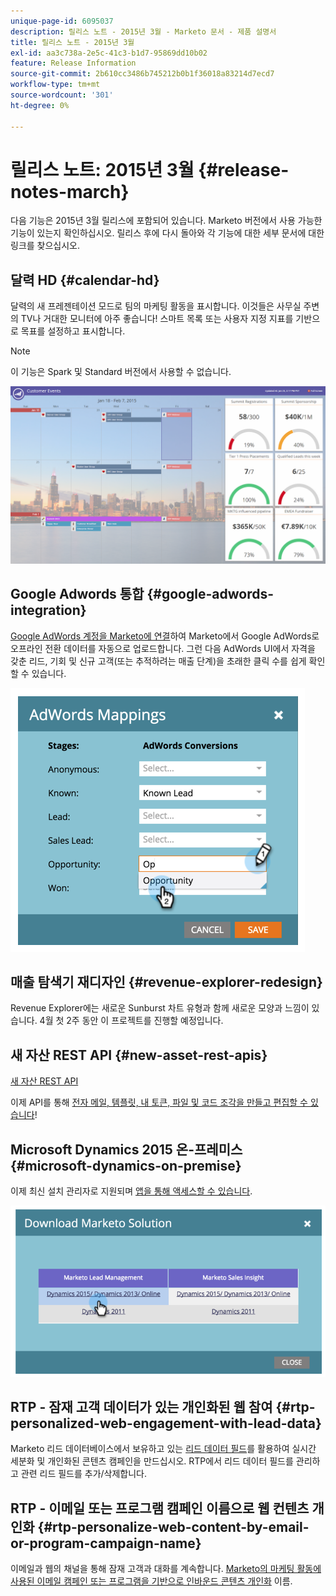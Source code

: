 ```yaml
---
unique-page-id: 6095037
description: 릴리스 노트 - 2015년 3월 - Marketo 문서 - 제품 설명서
title: 릴리스 노트 - 2015년 3월
exl-id: aa3c738a-2e5c-41c3-b1d7-95869dd10b02
feature: Release Information
source-git-commit: 2b610cc3486b745212b0b1f36018a83214d7ecd7
workflow-type: tm+mt
source-wordcount: '301'
ht-degree: 0%

---
```


# 릴리스 노트: 2015년 3월 {#release-notes-march}

다음 기능은 2015년 3월 릴리스에 포함되어 있습니다. Marketo 버전에서 사용 가능한 기능이 있는지 확인하십시오. 릴리스 후에 다시 돌아와 각 기능에 대한 세부 문서에 대한 링크를 찾으십시오.

## 달력 HD {#calendar-hd}

달력의 새 프레젠테이션 모드로 팀의 마케팅 활동을 표시합니다. 이것들은 사무실 주변의 TV나 거대한 모니터에 아주 좋습니다! 스마트 목록 또는 사용자 지정 지표를 기반으로 목표를 설정하고 표시합니다.

>[!NOTE]
>
>이 기능은 Spark 및 Standard 버전에서 사용할 수 없습니다.

![](assets/image2015-3-23-11-3a39-3a15.png)

## Google Adwords 통합 {#google-adwords-integration}

[Google AdWords 계정을 Marketo에 연결](/help/marketo/product-docs/administration/additional-integrations/add-google-adwords-as-a-launchpoint-service.md)하여 Marketo에서 Google AdWords로 오프라인 전환 데이터를 자동으로 업로드합니다. 그런 다음 AdWords UI에서 자격을 갖춘 리드, 기회 및 신규 고객(또는 추적하려는 매출 단계)을 초래한 클릭 수를 쉽게 확인할 수 있습니다.

![](assets/image2015-3-23-11-3a50-3a55.png)

## 매출 탐색기 재디자인 {#revenue-explorer-redesign}

Revenue Explorer에는 새로운 Sunburst 차트 유형과 함께 새로운 모양과 느낌이 있습니다. 4월 첫 2주 동안 이 프로젝트를 진행할 예정입니다.

## 새 자산 REST API {#new-asset-rest-apis}

[새 자산 REST API](https://experienceleague.adobe.com/en/docs/marketo-developer/marketo/rest/assets/assets)

이제 API를 통해 [전자 메일, 템플릿, 내 토큰, 파일 및 코드 조각을 만들고 편집할 수 있습니다](https://developer.adobe.com/marketo-apis/api/asset/)!

## Microsoft Dynamics 2015 온-프레미스 {#microsoft-dynamics-on-premise}

이제 최신 설치 관리자로 지원되며 [앱을 통해 액세스할 수 있습니다](/help/marketo/product-docs/crm-sync/microsoft-dynamics-sync/sync-setup/update-the-marketo-solution-for-microsoft-dynamics.md).

![](assets/image2015-3-23-11-3a47-3a16.png)

## RTP - 잠재 고객 데이터가 있는 개인화된 웹 참여 {#rtp-personalized-web-engagement-with-lead-data}

Marketo 리드 데이터베이스에서 보유하고 있는 [리드 데이터 필드](/help/marketo/product-docs/web-personalization/using-web-segments/manage-person-data.md)를 활용하여 실시간 세분화 및 개인화된 콘텐츠 캠페인을 만드십시오. RTP에서 리드 데이터 필드를 관리하고 관련 리드 필드를 추가/삭제합니다.

## RTP - 이메일 또는 프로그램 캠페인 이름으로 웹 컨텐츠 개인화 {#rtp-personalize-web-content-by-email-or-program-campaign-name}

이메일과 웹의 채널을 통해 잠재 고객과 대화를 계속합니다. [Marketo의 마케팅 활동에 사용된 이메일 캠페인 또는 프로그램을 기반으로 인바운드 콘텐츠 개인화](/help/marketo/product-docs/web-personalization/using-web-segments/web-segments.md) 이름.
